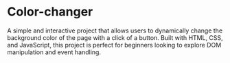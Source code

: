 # Color-changer
A simple and interactive project that allows users to dynamically change the background color of the page with a click of a button. Built with HTML, CSS, and JavaScript, this project is perfect for beginners looking to explore DOM manipulation and event handling.
